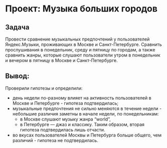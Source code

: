 # Проект: Музыка больших городов

## Задача
Провести сравнение музыкальных предпочтений у пользователей Яндекс.Музыки, проживающих в Москве и Санкт-Петербурге. Сравнить прослушивания в понедельник, среду и пятницу по городам, а также сравнить жанры, которые слушают пользователи утром в понедельник и вечером в пятницу в Москве и Санкт-Петербурге.

## Вывод:

Проверили гипотезы и определили:

- день недели по-разному влияет на активность пользователей в Москве и Петербурге - гипотеза подтвердилась;
- музыкальные предпочтения не сильно меняются в течение недели - небольшие различия заметны в начале недели, по понедельникам:
    - в Москве слушают музыку жанра “world”,
    - в Петербурге — джаз и классику.
Таким образом, вторая гипотеза подтвердилась лишь отчасти.
- во вкусах пользователей Москвы и Петербурга больше общего, чем различий - гипотеза не подтвердилась.
